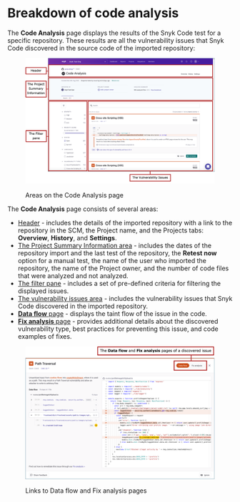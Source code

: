 # Breakdown of code analysis

The **Code Analysis** page displays the results of the Snyk Code test for a specific repository. These results are all the vulnerability issues that Snyk Code discovered in the source code of the imported repository:

<figure><img src="../../../../.gitbook/assets/Snyk Code - Results - Code Analysis page - parts.png" alt="Areas on the Code Analysis page"><figcaption><p>Areas on the Code Analysis page</p></figcaption></figure>

The **Code Analysis** page consists of several areas:

* [Header](code-analysis-page-header.md) - includes the details of the imported repository with a link to the repository in the SCM, the Project name, and the Projects tabs: **Overview**, **History**, and **Settings**.
* [The Project Summary Information area](https://github.com/taranvohra/SnykDocs/blob/main/docs/scan-using-snyk/snyk-code/exploring-and-working-with-snyk-code-results-in-the-web-ui/exploring-the-code-analysis-page/broken-reference/README.md) - includes the dates of the repository import and the last test of the repository, the **Retest now** option for a manual test, the name of the user who imported the repository, the name of the Project owner, and the number of code files that were analyzed and not analyzed.
* [The filter pane](https://github.com/taranvohra/SnykDocs/blob/main/docs/scan-using-snyk/snyk-code/exploring-and-working-with-snyk-code-results-in-the-web-ui/exploring-the-code-analysis-page/broken-reference/README.md) - includes a set of pre-defined criteria for filtering the displayed issues.
* [The vulnerability issues area](code-analysis-page-vulnerability-issues-area.md) - includes the vulnerability issues that Snyk Code discovered in the imported repository.
* [**Data flow** page](https://github.com/taranvohra/SnykDocs/blob/main/docs/scan-using-snyk/snyk-code/exploring-and-working-with-snyk-code-results-in-the-web-ui/exploring-the-code-analysis-page/broken-reference/README.md) - displays the taint flow of the issue in the code.
* [**Fix analysis** page](exploring-the-fix-analysis-page.md) - provides additional details about the discovered vulnerability type, best practices for preventing this issue, and code examples of fixes.

<figure><img src="../../../../.gitbook/assets/Snyk Code - Results - Issues - Data flow and Fix analysis pages.png" alt="Links to Data flow and Fix analysis pages"><figcaption><p>Links to Data flow and Fix analysis pages</p></figcaption></figure>
